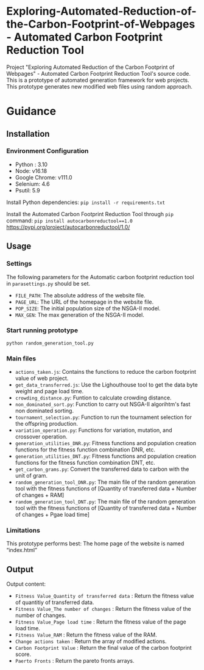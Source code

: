 # Exploring-Automated-Reduction-of-the-Carbon-Footprint-of-Webpages - Automated Carbon Footprint Reduction Tool
Project "Exploring Automated Reduction of the Carbon Footprint of Webpages" - Automated Carbon Footprint Reduction Tool's source code.
This is a prototype of automated generation framework for web projects. This prototype generates new modified web files using random approach.

# Guidance
## Installation
### Environment Configuration

* Python : 3.10
* Node: v16.18
* Google Chrome: v111.0
* Selenium: 4.6
* Psutil: 5.9

Install Python dependencies:
`pip install -r requirements.txt `

Install the Automated Carbon Footprint Reduction Tool through `pip` command:
`pip install autocarbonreductool==1.0`
https://pypi.org/project/autocarbonreductool/1.0/

## Usage
### Settings
The following parameters for the Automatic carbon footprint reduction tool in `parasettings.py` should be set.
* `FILE_PATH`: The absolute address of the website file.
* `PAGE_URL`: The URL of the homepage in the website file.
* `POP_SIZE`: The initial population size of the NSGA-II model.
* `MAX_GEN`: The max generation of the NSGA-II model.

### Start running prototype
`python random_generation_tool.py`

### Main files
* `actions_taken.js`: Contains the functions to reduce the carbon footprint value of web project.
* `get_data_transferred.js`: Use the Lighouthouse tool to get the data byte weight and page load time.
* `crowding_distance.py`: Funtion to calculate crowding distance.
* `non_dominated_sort.py`: Function to carry out NSGA-II algorihtm's fast non dominated sorting.
* `tournament_selection.py`: Function to run the tournament selection for the offspring production.
* `variation_operation.py`: Functions for variation, mutation, and crossover operation.
* `generation_utilities_DNR.py`: Fitness functions and population creation functions for the fitness function combination DNR, etc.
* `generation_utilities_DNT.py`: Fitness functions and population creation functions for the fitness function combination DNT, etc.
* `get_carbon_grams.py`: Convert the transferred data to carbon with the unit of gram.
* `random_generation_tool_DNR.py`: The main file of the random generation tool with the fitness functions of [Quantity of transferred data + Number of changes + RAM]
* `random_generation_tool_DNT.py`: The main file of the random generation tool with the fitness functions of [Quantity of transferred data + Number of changes + Pgae load time]



### Limitations
This prototype performs best:
The home page of the website is named “index.html”

## Output
Output content:
* `Fitness Value_Quantity of transferred data` : Return the fitness value of quantitiy of transferred data.
* `Fitness Value_The number of changes` : Return the fitness value of the number of changes.
* `Fitness Value_Page load time` : Return the fitness value of the page load time.
* `Fitness Value_RAM` : Return the fitness value of the RAM.
* `Change actions taken` : Return the array of modified actions.
* `Carbon Footprint Value` : Return the final value of the carbon footprint score.
* `Paerto Fronts` : Return the pareto fronts arrays.
